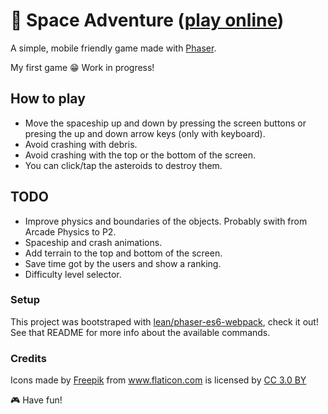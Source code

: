 # 🚀 Space Adventure ([play online](https://space-adventure.netlify.com/))

A simple, mobile friendly game made with [Phaser](http://phaser.io/).

My first game 😁 Work in progress!

## How to play

* Move the spaceship up and down by pressing the screen buttons or presing the up and down arrow keys (only with keyboard).
* Avoid crashing with debris.
* Avoid crashing with the top or the bottom of the screen.
* You can click/tap the asteroids to destroy them.

## TODO

* Improve physics and boundaries of the objects. Probably swith from Arcade Physics to P2.
* Spaceship and crash animations.
* Add terrain to the top and bottom of the screen.
* Save time got by the users and show a ranking.
* Difficulty level selector.

### Setup

This project was bootstraped with [lean/phaser-es6-webpack](https://github.com/lean/phaser-es6-webpack), check it out! See that README for more info about the available commands.

### Credits

Icons made by <a href="http://www.freepik.com" title="Freepik">Freepik</a> from <a href="https://www.flaticon.com/" title="Flaticon">www.flaticon.com</a> is licensed by <a href="http://creativecommons.org/licenses/by/3.0/" title="Creative Commons BY 3.0" target="_blank">CC 3.0 BY</a>

🎮 Have fun!
